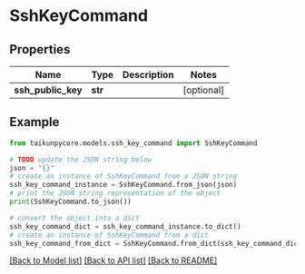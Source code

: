 # SshKeyCommand


## Properties

Name | Type | Description | Notes
------------ | ------------- | ------------- | -------------
**ssh_public_key** | **str** |  | [optional] 

## Example

```python
from taikunpycore.models.ssh_key_command import SshKeyCommand

# TODO update the JSON string below
json = "{}"
# create an instance of SshKeyCommand from a JSON string
ssh_key_command_instance = SshKeyCommand.from_json(json)
# print the JSON string representation of the object
print(SshKeyCommand.to_json())

# convert the object into a dict
ssh_key_command_dict = ssh_key_command_instance.to_dict()
# create an instance of SshKeyCommand from a dict
ssh_key_command_from_dict = SshKeyCommand.from_dict(ssh_key_command_dict)
```
[[Back to Model list]](../README.md#documentation-for-models) [[Back to API list]](../README.md#documentation-for-api-endpoints) [[Back to README]](../README.md)


